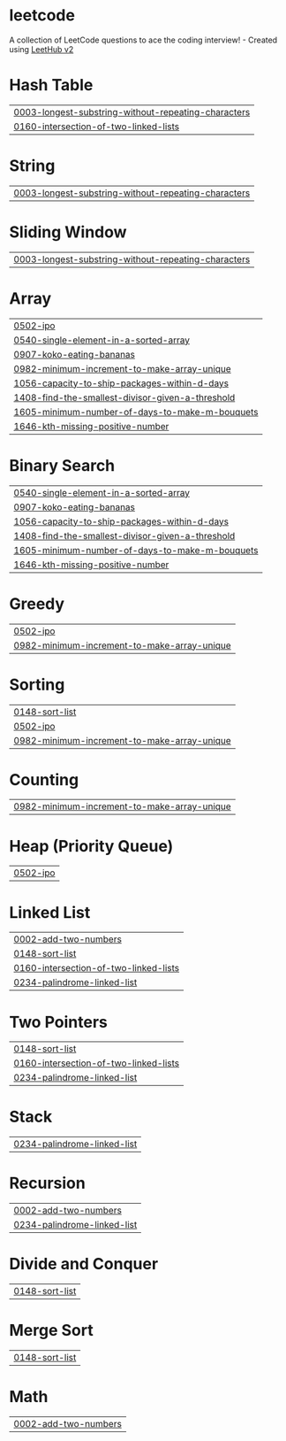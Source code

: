 # leetcode
A collection of LeetCode questions to ace the coding interview! - Created using [LeetHub v2](https://github.com/arunbhardwaj/LeetHub-2.0)


# Hash Table
|  |
| ------- |
| [0003-longest-substring-without-repeating-characters](https://github.com/mnishh997/leetcode/tree/master/0003-longest-substring-without-repeating-characters) |
| [0160-intersection-of-two-linked-lists](https://github.com/mnishh997/leetcode/tree/master/0160-intersection-of-two-linked-lists) |
# String
|  |
| ------- |
| [0003-longest-substring-without-repeating-characters](https://github.com/mnishh997/leetcode/tree/master/0003-longest-substring-without-repeating-characters) |
# Sliding Window
|  |
| ------- |
| [0003-longest-substring-without-repeating-characters](https://github.com/mnishh997/leetcode/tree/master/0003-longest-substring-without-repeating-characters) |
# Array
|  |
| ------- |
| [0502-ipo](https://github.com/mnishh997/leetcode/tree/master/0502-ipo) |
| [0540-single-element-in-a-sorted-array](https://github.com/mnishh997/leetcode/tree/master/0540-single-element-in-a-sorted-array) |
| [0907-koko-eating-bananas](https://github.com/mnishh997/leetcode/tree/master/0907-koko-eating-bananas) |
| [0982-minimum-increment-to-make-array-unique](https://github.com/mnishh997/leetcode/tree/master/0982-minimum-increment-to-make-array-unique) |
| [1056-capacity-to-ship-packages-within-d-days](https://github.com/mnishh997/leetcode/tree/master/1056-capacity-to-ship-packages-within-d-days) |
| [1408-find-the-smallest-divisor-given-a-threshold](https://github.com/mnishh997/leetcode/tree/master/1408-find-the-smallest-divisor-given-a-threshold) |
| [1605-minimum-number-of-days-to-make-m-bouquets](https://github.com/mnishh997/leetcode/tree/master/1605-minimum-number-of-days-to-make-m-bouquets) |
| [1646-kth-missing-positive-number](https://github.com/mnishh997/leetcode/tree/master/1646-kth-missing-positive-number) |
# Binary Search
|  |
| ------- |
| [0540-single-element-in-a-sorted-array](https://github.com/mnishh997/leetcode/tree/master/0540-single-element-in-a-sorted-array) |
| [0907-koko-eating-bananas](https://github.com/mnishh997/leetcode/tree/master/0907-koko-eating-bananas) |
| [1056-capacity-to-ship-packages-within-d-days](https://github.com/mnishh997/leetcode/tree/master/1056-capacity-to-ship-packages-within-d-days) |
| [1408-find-the-smallest-divisor-given-a-threshold](https://github.com/mnishh997/leetcode/tree/master/1408-find-the-smallest-divisor-given-a-threshold) |
| [1605-minimum-number-of-days-to-make-m-bouquets](https://github.com/mnishh997/leetcode/tree/master/1605-minimum-number-of-days-to-make-m-bouquets) |
| [1646-kth-missing-positive-number](https://github.com/mnishh997/leetcode/tree/master/1646-kth-missing-positive-number) |
# Greedy
|  |
| ------- |
| [0502-ipo](https://github.com/mnishh997/leetcode/tree/master/0502-ipo) |
| [0982-minimum-increment-to-make-array-unique](https://github.com/mnishh997/leetcode/tree/master/0982-minimum-increment-to-make-array-unique) |
# Sorting
|  |
| ------- |
| [0148-sort-list](https://github.com/mnishh997/leetcode/tree/master/0148-sort-list) |
| [0502-ipo](https://github.com/mnishh997/leetcode/tree/master/0502-ipo) |
| [0982-minimum-increment-to-make-array-unique](https://github.com/mnishh997/leetcode/tree/master/0982-minimum-increment-to-make-array-unique) |
# Counting
|  |
| ------- |
| [0982-minimum-increment-to-make-array-unique](https://github.com/mnishh997/leetcode/tree/master/0982-minimum-increment-to-make-array-unique) |
# Heap (Priority Queue)
|  |
| ------- |
| [0502-ipo](https://github.com/mnishh997/leetcode/tree/master/0502-ipo) |
# Linked List
|  |
| ------- |
| [0002-add-two-numbers](https://github.com/mnishh997/leetcode/tree/master/0002-add-two-numbers) |
| [0148-sort-list](https://github.com/mnishh997/leetcode/tree/master/0148-sort-list) |
| [0160-intersection-of-two-linked-lists](https://github.com/mnishh997/leetcode/tree/master/0160-intersection-of-two-linked-lists) |
| [0234-palindrome-linked-list](https://github.com/mnishh997/leetcode/tree/master/0234-palindrome-linked-list) |
# Two Pointers
|  |
| ------- |
| [0148-sort-list](https://github.com/mnishh997/leetcode/tree/master/0148-sort-list) |
| [0160-intersection-of-two-linked-lists](https://github.com/mnishh997/leetcode/tree/master/0160-intersection-of-two-linked-lists) |
| [0234-palindrome-linked-list](https://github.com/mnishh997/leetcode/tree/master/0234-palindrome-linked-list) |
# Stack
|  |
| ------- |
| [0234-palindrome-linked-list](https://github.com/mnishh997/leetcode/tree/master/0234-palindrome-linked-list) |
# Recursion
|  |
| ------- |
| [0002-add-two-numbers](https://github.com/mnishh997/leetcode/tree/master/0002-add-two-numbers) |
| [0234-palindrome-linked-list](https://github.com/mnishh997/leetcode/tree/master/0234-palindrome-linked-list) |
# Divide and Conquer
|  |
| ------- |
| [0148-sort-list](https://github.com/mnishh997/leetcode/tree/master/0148-sort-list) |
# Merge Sort
|  |
| ------- |
| [0148-sort-list](https://github.com/mnishh997/leetcode/tree/master/0148-sort-list) |
# Math
|  |
| ------- |
| [0002-add-two-numbers](https://github.com/mnishh997/leetcode/tree/master/0002-add-two-numbers) |